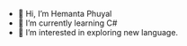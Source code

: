 - 👋 Hi, I’m Hemanta Phuyal
- 🌱 I’m currently learning C#
- 👀 I’m interested in exploring new language.

<!---
xyzhemanta/xyzhemanta is a ✨ special ✨ repository because its `README.md` (this file) appears on your GitHub profile.
You can click the Preview link to take a look at your changes.

- 👋 Hi, I’m @xyzhemanta
- 👀 I’m interested in ...
- 🌱 I’m currently learning ...
- 💞️ I’m looking to collaborate on ...
- 📫 How to reach me ...
- 😄 Pronouns: ...
- ⚡ Fun fact: ...
--->

